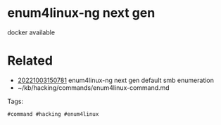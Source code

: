 # enum4linux-ng next gen
docker available

# Related

- [20221003150781](/zet/20221003150781/README.md) enum4linux-ng next gen default smb enumeration
- ~/kb/hacking/commands/enum4linux-command.md

Tags:

    #command #hacking #enum4linux 
